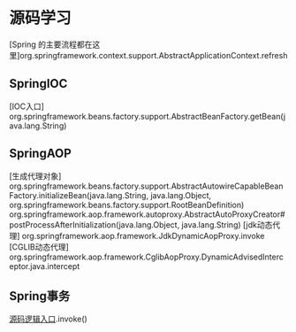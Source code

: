 # 源码学习
[Spring 的主要流程都在这里]org.springframework.context.support.AbstractApplicationContext.refresh

## SpringIOC
[IOC入口]
org.springframework.beans.factory.support.AbstractBeanFactory.getBean(java.lang.String)

## SpringAOP
[生成代理对象]
org.springframework.beans.factory.support.AbstractAutowireCapableBeanFactory.initializeBean(java.lang.String, java.lang.Object, org.springframework.beans.factory.support.RootBeanDefinition)
org.springframework.aop.framework.autoproxy.AbstractAutoProxyCreator#postProcessAfterInitialization(java.lang.Object, java.lang.String)
[jdk动态代理]
org.springframework.aop.framework.JdkDynamicAopProxy.invoke
[CGLIB动态代理]
org.springframework.aop.framework.CglibAopProxy.DynamicAdvisedInterceptor.java.intercept

## Spring事务
[源码逻辑入口](spring-tx/src/main/java/org/springframework/transaction/interceptor/TransactionInterceptor.java).invoke()